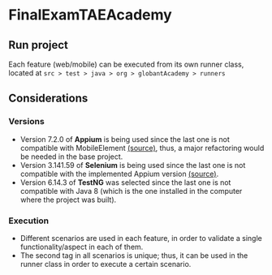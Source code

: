 # FinalExamTAEAcademy

## Run project
Each feature (web/mobile) can be executed from its own runner class, located at ```src > test > java > org > globantAcademy > runners```

## Considerations

### Versions
* Version 7.2.0 of **Appium** is being used since the last one is not compatible with MobileElement [(source)](https://github.com/appium/java-client/blob/master/docs/v7-to-v8-migration-guide.md#mobileelement), thus, a major refactoring would be needed in the base project.
* Version 3.141.59 of **Selenium** is being used since the last one is not compatible with the implemented Appium version [(source)](https://github.com/appium/java-client/issues/1273#issuecomment-559773917).
* Version 6.14.3 of **TestNG** was selected since the last one is not compatible with Java 8 (which is the one installed in the computer where the project was built).

### Execution
* Different scenarios are used in each feature, in order to validate a single functionality/aspect in each of them.
* The second tag in all scenarios is unique; thus, it can be used in the runner class in order to execute a certain scenario.
